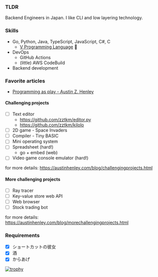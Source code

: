 ### TLDR

Backend Engineers in Japan. I like CLI and low layering technology.

### Skills

- Go, Python, Java, TypeScript, JavaScript, C#, C
  - [V Programming Language](https://github.com/vlang/v) 🥑
- DevOps
  - GitHub Actions
  - (little) AWS CodeBuild
- Backend development


### Favorite articles

- [Programming as play - Austin Z. Henley](https://austinhenley.com/blog/programmingasplay.html)


#### Challenging projects

- [ ] Text editor
  - https://github.com/zztkm/editor.py
  - https://github.com/zztkm/kilolo
- [ ] 2D game - Space Invaders
- [ ] Compiler - Tiny BASIC
- [ ] Mini operating system
- [ ] Spreadsheet (hard!)
  - go + embed (web)  
- [ ] Video game console emulator (hard!)

for more details: https://austinhenley.com/blog/challengingprojects.html

#### More challenging projects

- [ ] Ray tracer
- [ ] Key-value store web API
- [ ] Web browser
- [ ] Stock trading bot

for more details: https://austinhenley.com/blog/morechallengingprojects.html

<!--
**zztkm/zztkm** is a ✨ _special_ ✨ repository because its `README.md` (this file) appears on your GitHub profile.

Here are some ideas to get you started:

- 🔭 I’m currently working on ...
- 🌱 I’m currently learning ...
- 👯 I’m looking to collaborate on ...
- 🤔 I’m looking for help with ...
- 💬 Ask me about ...
- 📫 How to reach me: ...
- 😄 Pronouns: ...
- ⚡ Fun fact: ...
-->

### Requirements

- [X] ショートカットの彼女
- [x] 酒
- [x] からあげ

[![trophy](https://github-profile-trophy.vercel.app/?username=zztkm&theme=onedark)](https://github.com/ryo-ma/github-profile-trophy)
